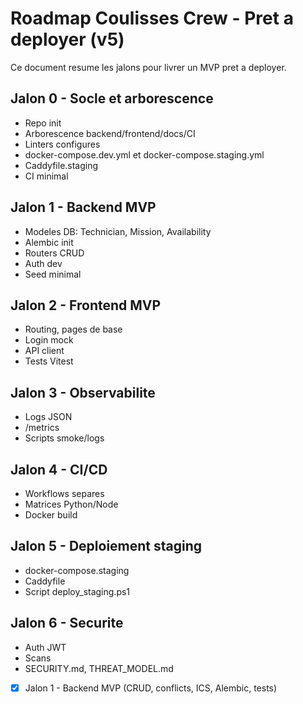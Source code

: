 # Roadmap Coulisses Crew - Pret a deployer (v5)

Ce document resume les jalons pour livrer un MVP pret a deployer.

## Jalon 0 - Socle et arborescence
- Repo init
- Arborescence backend/frontend/docs/CI
- Linters configures
- docker-compose.dev.yml et docker-compose.staging.yml
- Caddyfile.staging
- CI minimal

## Jalon 1 - Backend MVP
- Modeles DB: Technician, Mission, Availability
- Alembic init
- Routers CRUD
- Auth dev
- Seed minimal

## Jalon 2 - Frontend MVP
- Routing, pages de base
- Login mock
- API client
- Tests Vitest

## Jalon 3 - Observabilite
- Logs JSON
- /metrics
- Scripts smoke/logs

## Jalon 4 - CI/CD
- Workflows separes
- Matrices Python/Node
- Docker build

## Jalon 5 - Deploiement staging
- docker-compose.staging
- Caddyfile
- Script deploy_staging.ps1

## Jalon 6 - Securite
- Auth JWT
- Scans
- SECURITY.md, THREAT_MODEL.md

* [x] Jalon 1 - Backend MVP (CRUD, conflicts, ICS, Alembic, tests)
